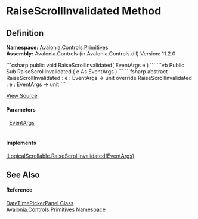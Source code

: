 # RaiseScrollInvalidated Method




## Definition
**Namespace:** <a href="N_Avalonia_Controls_Primitives">Avalonia.Controls.Primitives</a>  
**Assembly:** Avalonia.Controls (in Avalonia.Controls.dll) Version: 11.2.0

<Tabs groupId="api-code-preview">
<TabItem value="csharp" label="C#">
```csharp
public void RaiseScrollInvalidated(
	EventArgs e
)
```
</TabItem>
<TabItem value="vb" label="VB">
```vb
Public Sub RaiseScrollInvalidated ( 
	e As EventArgs
)
```
</TabItem>
<TabItem value="fsharp" label="F#">
```fsharp
abstract RaiseScrollInvalidated : 
        e : EventArgs -> unit 
override RaiseScrollInvalidated : 
        e : EventArgs -> unit 
```
</TabItem>
</Tabs>



<a href="https://github.com/AvaloniaUI/Avalonia/tree/master/src/Avalonia.Controls/DateTimePickers/DateTimePickerPanel.cs#L576" title="View the source code">View Source</a>



#### Parameters
<dl><dt>  <a href="https://learn.microsoft.com/dotnet/api/system.eventargs" target="_blank" rel="noopener noreferrer">EventArgs</a></dt><dd> </dd></dl>

#### Implements
<a href="M_Avalonia_Controls_Primitives_ILogicalScrollable_RaiseScrollInvalidated">ILogicalScrollable.RaiseScrollInvalidated(EventArgs)</a>  


## See Also


#### Reference
<a href="T_Avalonia_Controls_Primitives_DateTimePickerPanel">DateTimePickerPanel Class</a>  
<a href="N_Avalonia_Controls_Primitives">Avalonia.Controls.Primitives Namespace</a>  
